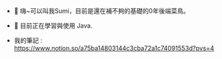 - 👋 嗨~可以叫我Sumi，目前是還在補不夠的基礎的0年後端菜鳥。
- 👀 目前正在學習與使用 Java.


- 我的筆記 : https://www.notion.so/a75ba14803144c3cba72a1c74091553d?pvs=4
<!---
upash123/upash123 is a ✨ special ✨ repository because its `README.md` (this file) appears on your GitHub profile.
You can click the Preview link to take a look at your changes.
--->

